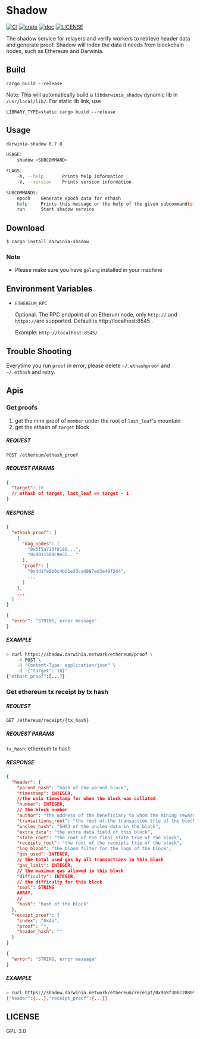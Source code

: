 # Shadow

[![CI](https://github.com/darwinia-network/shadow/workflows/CI/badge.svg)](https://github.com/darwinia-network/shadow)
[![crate](https://img.shields.io/crates/v/darwinia-shadow.svg)](https://crates.io/crates/darwinia_shadow)
[![doc](https://img.shields.io/badge/current-docs-brightgreen.svg)](https://docs.rs/darwinia_shadow/)
[![LICENSE](https://img.shields.io/crates/l/darwinia-shadow.svg)](https://choosealicense.com/licenses/gpl-3.0/)

The shadow service for relayers and verify workers to retrieve header data and
generate proof. Shadow will index the data it needs from blockchain nodes, such
as Ethereum and Darwinia.

## Build

```
cargo build --release
```

Note: This will automatically build a `libdarwinia_shadow` dynamic lib
in `/usr/local/lib/`. For static lib link, use

```
LIBRARY_TYPE=static cargo build --release
```

## Usage

```sh
darwinia-shadow 0.7.0

USAGE:
    shadow <SUBCOMMAND>

FLAGS:
    -h, --help       Prints help information
    -V, --version    Prints version information

SUBCOMMANDS:
    epoch    Generate epoch data for ethash
    help     Prints this message or the help of the given subcommand(s)
    run      Start shadow service
```

## Download

```sh
$ cargo install darwinia-shadow
```

### Note

+ Please make sure you have `golang` installed in your machine

## Environment Variables

- `ETHEREUM_RPC`

  Optional. The RPC endpoint of an Etherum node, only `http://` and `https://`are
  supported. Default is http://localhost:8545 .

  Example: `http://localhost:8545/`

## Trouble Shooting

Everytime you run `proof` in error, please delete `~/.ethashproof`
and `~/.ethash`
and retry.

## Apis

### Get proofs

1. get the mmr proof of `member` under the root of `last_leaf`'s mountain
2. get the ethash of `target` block

##### REQUEST

`POST /ethereum/ethash_proof`

##### REQUEST PARAMS

```json
{
  "target": 10
  // ethash of target, last_leaf == target - 1
}
```

##### RESPONSE

```json
{
  "ethash_proof": [
    {
      "dag_nodes": [
        "0x5f5a713f8189...",
        "0x0011509c9e55..."
      ],
      "proof": [
        "0x4d1fe9b0c4bd1e33ca4887ed3e49f244",
        ...
      ]
    },
    ...
  ]
}
```

```json
{
  "error": "STRING, error message"
}
```

##### EXAMPLE

```bash
> curl https://shadow.darwinia.network/ethereum/proof \
    -X POST \
    -H "Content-Type: application/json" \
    -d '{"target": 10}'
{"ethash_proof":[...]}
```

### Get ethereum tx receipt by tx hash

##### REQUEST

`GET /ethereum/receipt/{tx_hash}`

##### REQUEST PARAMS

`tx_hash`:  ethereum tx hash

##### RESPONSE

```json
{
  "header": {
    "parent_hash": "hash of the parent block",
    "timestamp": INTEGER,
    //the unix timestamp for when the block was collated
    "number": INTEGER,
    // the block number
    "author": "the address of the beneficiary to whom the mining rewards were given",
    "transactions_root": "the root of the transaction trie of the block",
    "uncles_hash": "SHA3 of the uncles data in the block",
    "extra_data": "the extra data field of this block",
    "state_root": "the root of the final state trie of the block",
    "receipts_root": "the root of the receipts trie of the block",
    "log_bloom": "the bloom filter for the logs of the block",
    "gas_used": INTEGER,
    // the total used gas by all transactions in this block
    "gas_limit": INTEGER,
    // the maximum gas allowed in this block
    "difficulty": INTEGER,
    // the difficulty for this block
    "seal": STRING
    ARRAY,
    //
    "hash": "hash of the block"
  },
  "receipt_proof": {
    "index": "0x4b",
    "proof": "",
    "header_hash": ""
  }
}
```

```json
{
  "error": "STRING, error message"
}
```

##### EXAMPLE

```bash
> curl https://shadow.darwinia.network/ethereum/receipt/0x9b8f30bc20809571dd2382433b28d259456cb7f03aec935f6592e1ba1f1173e1
{"header":{...},"receipt_proof":{...}}
```

## LICENSE

GPL-3.0


[github]: https://github.com/darwinia-network/shadow

[workflow-badge]: https://github.com/darwinia-network/shadow/workflows/shadow/badge.svg
